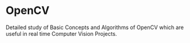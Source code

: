 # OpenCV
Detailed study of Basic Concepts and Algorithms of OpenCV which are useful in real time Computer Vision Projects.
